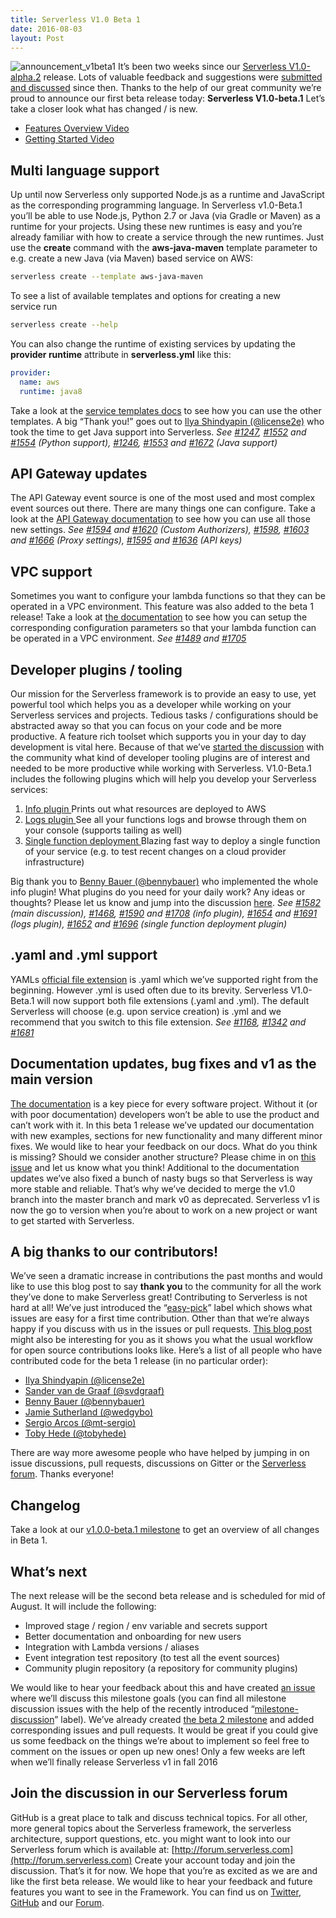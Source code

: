 ```yaml
---
title: Serverless V1.0 Beta 1
date: 2016-08-03
layout: Post
---
```


![announcement_v1beta1](http://blog.serverless.com/wp-content/uploads/2016/08/announcement_v1beta1.gif) It’s been two weeks since our [Serverless V1.0-alpha.2](http://blog.serverless.com/serverless-v1-0-alpha-release-2/) release. Lots of valuable feedback and suggestions were [submitted and discussed](https://github.com/serverless/serverless/milestone/11?closed=1) since then. Thanks to the help of our great community we’re proud to announce our first beta release today: **Serverless V1.0-beta.1** Let’s take a closer look what has changed / is new.

*   [Features Overview Video](https://www.youtube.com/watch?v=bYDmaD1UUsc)
*   [Getting Started Video](https://www.youtube.com/watch?v=weOsx5rLWX0)

## Multi language support

Up until now Serverless only supported Node.js as a runtime and JavaScript as the corresponding programming language. In Serverless v1.0-Beta.1 you’ll be able to use Node.js, Python 2.7 or Java (via Gradle or Maven) as a runtime for your projects. Using these new runtimes is easy and you’re already familiar with how to create a service through the new runtimes. Just use the **create** command with the **aws-java-maven** template parameter to e.g. create a new Java (via Maven) based service on AWS:

```bash
serverless create --template aws-java-maven
```

To see a list of available templates and options for creating a new service run

```bash
serverless create --help
```

You can also change the runtime of existing services by updating the **provider runtime** attribute in **serverless.yml** like this:

```yaml
provider:
  name: aws
  runtime: java8
```

Take a look at the [service templates docs](https://github.com/serverless/serverless/tree/master/docs/service-templates) to see how you can use the other templates. A big “Thank you!” goes out to [Ilya Shindyapin (@license2e)](https://github.com/license2e) who took the time to get Java support into Serverless. _See [#1247](https://github.com/serverless/serverless/issues/1247), [#1552](https://github.com/serverless/serverless/issues/1552) and [#1554](https://github.com/serverless/serverless/pull/1554) (Python support), [#1246](https://github.com/serverless/serverless/issues/1246), [#1553](https://github.com/serverless/serverless/issues/1553) and [#1672](https://github.com/serverless/serverless/pull/1672) (Java support)_

## API Gateway updates

The API Gateway event source is one of the most used and most complex event sources out there. There are many things one can configure. Take a look at the [API Gateway documentation](https://github.com/serverless/serverless/tree/master/lib/plugins/aws/deploy/compile/events/apiGateway) to see how you can use all those new settings. _See [#1594](https://github.com/serverless/serverless/issues/1594) and [#1620](https://github.com/serverless/serverless/pull/1620) (Custom Authorizers), [#1598](https://github.com/serverless/serverless/issues/1598), [#1603](https://github.com/serverless/serverless/issues/1603) and [#1666](https://github.com/serverless/serverless/pull/1666) (Proxy settings), [#1595](https://github.com/serverless/serverless/issues/1595) and [#1636](https://github.com/serverless/serverless/pull/1636) (API keys)_

## VPC support

Sometimes you want to configure your lambda functions so that they can be operated in a VPC environment. This feature was also added to the beta 1 release! Take a look at [the documentation](https://github.com/serverless/serverless/blob/v1.0/docs/guide/deploying-a-service.md#deploying-vpc-configuration-for-lambda) to see how you can setup the corresponding configuration parameters so that your lambda function can be operated in a VPC environment. _See [#1489](https://github.com/serverless/serverless/issues/1489) and [#1705](https://github.com/serverless/serverless/pull/1705)_

## Developer plugins / tooling

Our mission for the Serverless framework is to provide an easy to use, yet powerful tool which helps you as a developer while working on your Serverless services and projects. Tedious tasks / configurations should be abstracted away so that you can focus on your code and be more productive. A feature rich toolset which supports you in your day to day development is vital here. Because of that we’ve [started the discussion](https://github.com/serverless/serverless/issues/1582) with the community what kind of developer tooling plugins are of interest and needed to be more productive while working with Serverless. V1.0-Beta.1 includes the following plugins which will help you develop your Serverless services:

1.  [Info plugin ](https://github.com/serverless/serverless/tree/master/lib/plugins/aws/info)Prints out what resources are deployed to AWS
2.  [Logs plugin ](https://github.com/serverless/serverless/tree/master/lib/plugins/aws/logs)See all your functions logs and browse through them on your console (supports tailing as well)
3.  [Single function deployment ](https://github.com/serverless/serverless/tree/master/lib/plugins/aws/deployFunction)Blazing fast way to deploy a single function of your service (e.g. to test recent changes on a cloud provider infrastructure)

Big thank you to [Benny Bauer (@bennybauer)](https://github.com/bennybauer) who implemented the whole info plugin! What plugins do you need for your daily work? Any ideas or thoughts? Please let us know and jump into the discussion [here](https://github.com/serverless/serverless/issues/1582). _See [#1582](https://github.com/serverless/serverless/issues/1582) (main discussion), [#1468](https://github.com/serverless/serverless/issues/1468), [#1590](https://github.com/serverless/serverless/pull/1590) and [#1708](https://github.com/serverless/serverless/pull/1708) (info plugin), [#1654](https://github.com/serverless/serverless/issues/1654) and [#1691](https://github.com/serverless/serverless/pull/1691) (logs plugin), [#1652](https://github.com/serverless/serverless/issues/1652) and [#1696](https://github.com/serverless/serverless/pull/1696) (single function deployment plugin)_

## .yaml and .yml support

YAMLs [official file extension](http://www.yaml.org/faq.html) is .yaml which we’ve supported right from the beginning. However .yml is used often due to its brevity. Serverless V1.0-Beta.1 will now support both file extensions (.yaml and .yml). The default Serverless will choose (e.g. upon service creation) is .yml and we recommend that you switch to this file extension. _See [#1168](https://github.com/serverless/serverless/issues/1186), [#1342](https://github.com/serverless/serverless/issues/1342) and [#1681](https://github.com/serverless/serverless/pull/1681)_

## Documentation updates, bug fixes and v1 as the main version

[The documentation](http://v1.docs.serverless.com) is a key piece for every software project. Without it (or with poor documentation) developers won’t be able to use the product and can’t work with it. In this beta 1 release we’ve updated our documentation with new examples, sections for new functionality and many different minor fixes. We would like to hear your feedback on our docs. What do you think is missing? Should we consider another structure? Please chime in on [this issue](https://github.com/serverless/serverless/issues/1522) and let us know what you think! Additional to the documentation updates we’ve also fixed a bunch of nasty bugs so that Serverless is way more stable and reliable. That’s why we’ve decided to merge the v1.0 branch into the master branch and mark v0 as deprecated. Serverless v1 is now the go to version when you’re about to work on a new project or want to get started with Serverless.

## A big thanks to our contributors!

We’ve seen a dramatic increase in contributions the past months and would like to use this blog post to say **thank you** to the community for all the work they’ve done to make Serverless great! Contributing to Serverless is not hard at all! We’ve just introduced the “[easy-pick](https://github.com/serverless/serverless/issues?q=is%3Aissue+is%3Aopen+label%3Aeasy-pick)” label which shows what issues are easy for a first time contribution. Other than that we’re always happy if you discuss with us in the issues or pull requests. [This blog post](https://realworldcoding.io/how-to-fork-a-taco-small-step-to-open-source-contributions-4e850f3a621b#.xq0m7fkc5) might also be interesting for you as it shows you what the usual workflow for open source contributions looks like. Here’s a list of all people who have contributed code for the beta 1 release (in no particular order):

*   [Ilya Shindyapin (@license2e)](https://github.com/license2e)
*   [Sander van de Graaf (@svdgraaf)](https://github.com/svdgraaf)
*   [Benny Bauer (@bennybauer)](https://github.com/bennybauer)
*   [Jamie Sutherland (@wedgybo)](https://github.com/wedgybo)
*   [Sergio Arcos (@mt-sergio)](https://github.com/mt-sergio)
*   [Toby Hede (@tobyhede)](https://github.com/tobyhede)

There are way more awesome people who have helped by jumping in on issue discussions, pull requests, discussions on Gitter or the [Serverless forum](http://forum.serverless.com). Thanks everyone!

## Changelog

Take a look at our [v1.0.0-beta.1 milestone](https://github.com/serverless/serverless/milestone/11?closed=1) to get an overview of all changes in Beta 1.

## What’s next

The next release will be the second beta release and is scheduled for mid of August. It will include the following:

*   Improved stage / region / env variable and secrets support
*   Better documentation and onboarding for new users
*   Integration with Lambda versions / aliases
*   Event integration test repository (to test all the event sources)
*   Community plugin repository (a repository for community plugins)

We would like to hear your feedback about this and have created [an issue](https://github.com/serverless/serverless/issues/1714) where we’ll discuss this milestone goals (you can find all milestone discussion issues with the help of the recently introduced “[milestone-discussion](https://github.com/serverless/serverless/labels/milestone-discussion)” label). We’ve already created [the beta 2 milestone](https://github.com/serverless/serverless/milestone/12) and added corresponding issues and pull requests. It would be great if you could give us some feedback on the things we’re about to implement so feel free to comment on the issues or open up new ones! Only a few weeks are left when we’ll finally release Serverless v1 in fall 2016

## Join the discussion in our Serverless forum

GitHub is a great place to talk and discuss technical topics. For all other, more general topics about the Serverless framework, the serverless architecture, support questions, etc. you might want to look into our Serverless forum which is available at: [http://forum.serverless.com](http://forum.serverless.com) Create your account today and join the discussion. That’s it for now. We hope that you’re as excited as we are and like the first beta release. We would like to hear your feedback and future features you want to see in the Framework. You can find us on [Twitter](https://twitter.com/goserverless), [GitHub](https://github.com/serverless/serverless/issues) and our [Forum](http://forum.serverless.com).
